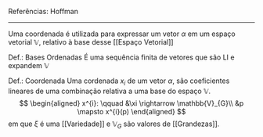 Referências: Hoffman

---
Uma coordenada é utilizada para expressar um vetor $\alpha$ em um espaço vetorial $\mathbb{V}$, relativo à base desse [[Espaço Vetorial]]

Def.: Bases Ordenadas
É uma sequência finita de vetores que são LI e expandem $\mathbb{V}$

Def.: Coordenada
Uma cordenada $x_{i}$ de um vetor $\alpha$, são coeficientes lineares de uma combinação relativa a uma base do espaço $\mathbb{V}$. 
$$
\begin{aligned}
x^{i}: \qquad &\xi \rightarrow \mathbb{V}_{G}\\
&p \mapsto x^{i}(p)
\end{aligned}
$$
em que $\xi$ é uma [[Variedade]] e $\mathbb{V}_{G}$ são valores de [[Grandezas]].


